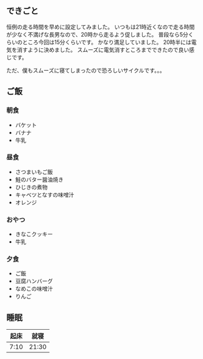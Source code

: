 ## できごと
恒例の走る時間を早めに設定してみました。
いつもは21時近くなので走る時間が少なく不満げな長男なので、20時から走るよう促しました。
普段なら5分くらいのところ今回は15分くらいです。
かなり満足していました。
20時半には電気を消すように決めました。
スムーズに電気消すところまでできたので良い感じです。

ただ、僕もスムーズに寝てしまったので恐ろしいサイクルです。。。

## ご飯

### 朝食
- バケット
- バナナ
- 牛乳

### 昼食
- さつまいもご飯
- 鮭のバター醤油焼き
- ひじきの煮物
- キャベツとなすの味噌汁
- オレンジ

### おやつ
- きなこクッキー
- 牛乳

### 夕食
- ご飯
- 豆腐ハンバーグ
- なめこの味噌汁
- りんご

## 睡眠
|起床|就寝|
|-|-|
|7:10|21:30|
